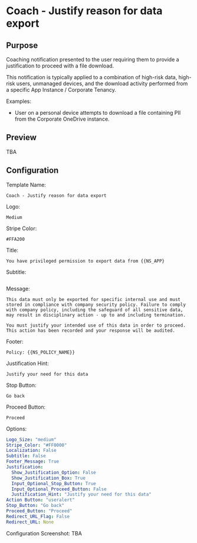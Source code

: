 # Coach - Justify reason for data export
## Purpose
Coaching notification presented to the user requiring them to provide a justification to proceed with a file download.

This notification is typically applied to a combination of high-risk data, high-risk users, unmanaged devices, and the download activity performed from a specific App Instance / Corporate Tenancy.

Examples:
* User on a personal device attempts to download a file containing PII from the Corporate OneDrive instance.


## Preview
TBA

## Configuration
Template Name:
```
Coach - Justify reason for data export
```

Logo:
```
Medium
```

Stripe Color:
```
#FFA200
```

Title:
```
You have privileged permission to export data from {{NS_APP}
```

Subtitle:
```

```

Message:
```
This data must only be exported for specific internal use and must stored in compliance with company security policy. Failure to comply with company policy, including the safeguard of all sensitive data, may result in disciplinary action - up to and including termination.

You must justify your intended use of this data in order to proceed. This action has been recorded and your response will be audited.
```

Footer:
```
Policy: {{NS_POLICY_NAME}}
```

Justification Hint:
```
Justify your need for this data
```

Stop Button:
```
Go back
```

Proceed Button:
```
Proceed
```

Options:
```yaml
Logo_Size: "medium"
Stripe_Color: "#FF0000"
Localization: False
Subtitle: False
Footer_Message: True
Justification:
  Show_Justification_Option: False
  Show_Justification_Box: True
  Input_Optional_Stop_Button: True
  Input_Optional_Proceed_Button: False
  Justification_Hint: "Justify your need for this data"
Action Button: "useralert"
Stop_Button: "Go back"
Proceed_Button: "Proceed"
Redirect_URL_Flag: False
Redirect_URL: None
```

Configuration Screenshot:
TBA
